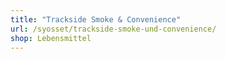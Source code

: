 ```yaml
---
title: "Trackside Smoke & Convenience"
url: /syosset/trackside-smoke-und-convenience/
shop: Lebensmittel
---
```

